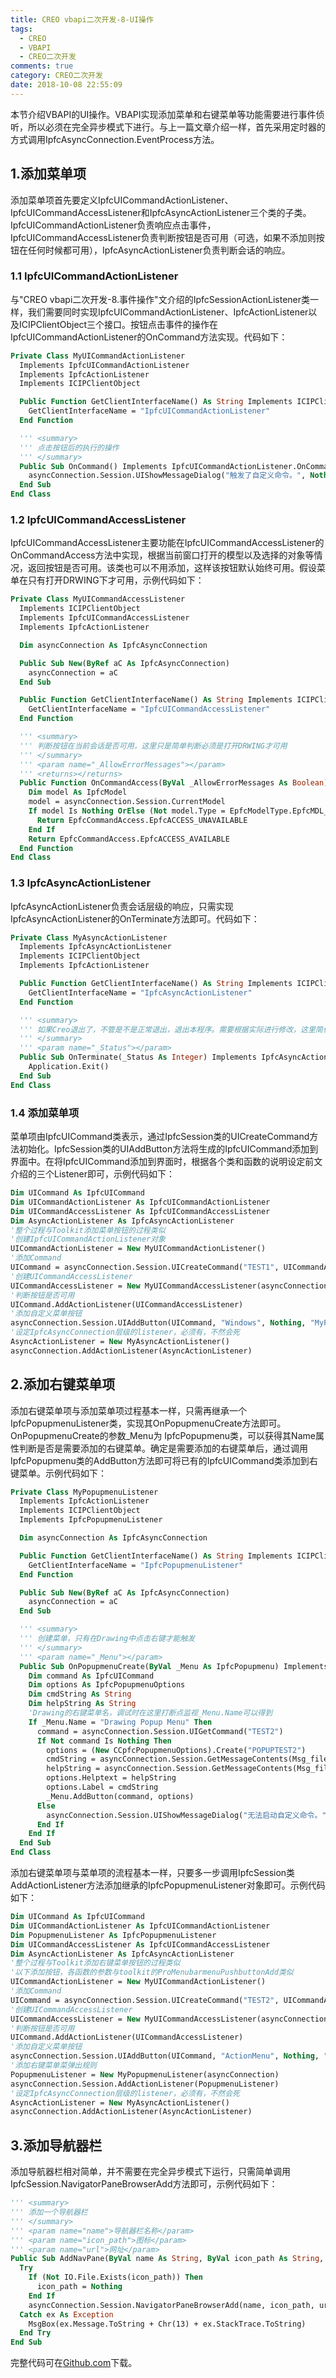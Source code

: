 ```yaml
---
title: CREO vbapi二次开发-8-UI操作
tags:
  - CREO
  - VBAPI
  - CREO二次开发
comments: true
category: CREO二次开发
date: 2018-10-08 22:55:09
---
```



本节介绍VBAPI的UI操作。VBAPI实现添加菜单和右键菜单等功能需要进行事件侦听，所以必须在完全异步模式下进行。与上一篇文章介绍一样，首先采用定时器的方式调用IpfcAsyncConnection.EventProcess方法。

## 1.添加菜单项

添加菜单项首先要定义IpfcUICommandActionListener、IpfcUICommandAccessListener和IpfcAsyncActionListener三个类的子类。IpfcUICommandActionListener负责响应点击事件，IpfcUICommandAccessListener负责判断按钮是否可用（可选，如果不添加则按钮在任何时候都可用），IpfcAsyncActionListener负责判断会话的响应。

### 1.1 IpfcUICommandActionListener

与"CREO vbapi二次开发-8.事件操作"文介绍的IpfcSessionActionListener类一样，我们需要同时实现IpfcUICommandActionListener、IpfcActionListener以及ICIPClientObject三个接口。按钮点击事件的操作在IpfcUICommandActionListener的OnCommand方法实现。代码如下：

```vb
Private Class MyUICommandActionListener
  Implements IpfcUICommandActionListener
  Implements IpfcActionListener
  Implements ICIPClientObject

  Public Function GetClientInterfaceName() As String Implements ICIPClientObject.GetClientInterfaceName
    GetClientInterfaceName = "IpfcUICommandActionListener"
  End Function

  ''' <summary>
  ''' 点击按钮后的执行的操作
  ''' </summary>
  Public Sub OnCommand() Implements IpfcUICommandActionListener.OnCommand
    asyncConnection.Session.UIShowMessageDialog("触发了自定义命令。", Nothing)
  End Sub
End Class
```

### 1.2 IpfcUICommandAccessListener

IpfcUICommandAccessListener主要功能在IpfcUICommandAccessListener的OnCommandAccess方法中实现，根据当前窗口打开的模型以及选择的对象等情况，返回按钮是否可用。该类也可以不用添加，这样该按钮默认始终可用。假设菜单在只有打开DRWING下才可用，示例代码如下：

```vb
Private Class MyUICommandAccessListener
  Implements ICIPClientObject
  Implements IpfcUICommandAccessListener
  Implements IpfcActionListener

  Dim asyncConnection As IpfcAsyncConnection

  Public Sub New(ByRef aC As IpfcAsyncConnection)
    asyncConnection = aC
  End Sub

  Public Function GetClientInterfaceName() As String Implements ICIPClientObject.GetClientInterfaceName
    GetClientInterfaceName = "IpfcUICommandAccessListener"
  End Function

  ''' <summary>
  ''' 判断按钮在当前会话是否可用，这里只是简单判断必须是打开DRWING才可用
  ''' </summary>
  ''' <param name="_AllowErrorMessages"></param>
  ''' <returns></returns>
  Public Function OnCommandAccess(ByVal _AllowErrorMessages As Boolean) As Integer Implements IpfcUICommandAccessListener.OnCommandAccess
    Dim model As IpfcModel
    model = asyncConnection.Session.CurrentModel
    If model Is Nothing OrElse (Not model.Type = EpfcModelType.EpfcMDL_DRAWING) Then
      Return EpfcCommandAccess.EpfcACCESS_UNAVAILABLE
    End If
    Return EpfcCommandAccess.EpfcACCESS_AVAILABLE
  End Function
End Class
```

### 1.3 IpfcAsyncActionListener

IpfcAsyncActionListener负责会话层级的响应，只需实现IpfcAsyncActionListener的OnTerminate方法即可。代码如下：

```vb
Private Class MyAsyncActionListener
  Implements IpfcAsyncActionListener
  Implements ICIPClientObject
  Implements IpfcActionListener

  Public Function GetClientInterfaceName() As String Implements ICIPClientObject.GetClientInterfaceName
    GetClientInterfaceName = "IpfcAsyncActionListener"
  End Function

  ''' <summary>
  ''' 如果Creo退出了，不管是不是正常退出，退出本程序。需要根据实际进行修改，这里简化了不考虑各种状态
  ''' </summary>
  ''' <param name="_Status"></param>
  Public Sub OnTerminate(_Status As Integer) Implements IpfcAsyncActionListener.OnTerminate
    Application.Exit()
  End Sub
End Class
```

### 1.4 添加菜单项

菜单项由IpfcUICommand类表示，通过IpfcSession类的UICreateCommand方法初始化。IpfcSession类的UIAddButton方法将生成的IpfcUICommand添加到界面中。在将IpfcUICommand添加到界面时，根据各个类和函数的说明设定前文介绍的三个Listener即可，示例代码如下：

```vb
Dim UICommand As IpfcUICommand
Dim UICommandActionListener As IpfcUICommandActionListener
Dim UICommandAccessListener As IpfcUICommandAccessListener
Dim AsyncActionListener As IpfcAsyncActionListener
'整个过程与Toolkit添加菜单按钮的过程类似
'创建IpfcUICommandActionListener对象
UICommandActionListener = New MyUICommandActionListener()
'添加Command
UICommand = asyncConnection.Session.UICreateCommand("TEST1", UICommandActionListener)
'创建UICommandAccessListener
UICommandAccessListener = New MyUICommandAccessListener(asyncConnection)
'判断按钮是否可用
UICommand.AddActionListener(UICommandAccessListener)
'添加自定义菜单按钮
asyncConnection.Session.UIAddButton(UICommand, "Windows", Nothing, "MyPushButton", "MyPushButtonHelp", Msg_file)
'设定IpfcAsyncConnection层级的listener，必须有，不然会死
AsyncActionListener = New MyAsyncActionListener()
asyncConnection.AddActionListener(AsyncActionListener)
```

## 2.添加右键菜单项

添加右键菜单项与添加菜单项过程基本一样，只需再继承一个IpfcPopupmenuListener类，实现其OnPopupmenuCreate方法即可。OnPopupmenuCreate的参数_Menu为 IpfcPopupmenu类，可以获得其Name属性判断是否是需要添加的右键菜单。确定是需要添加的右键菜单后，通过调用IpfcPopupmenu类的AddButton方法即可将已有的IpfcUICommand类添加到右键菜单。示例代码如下：

```vb
Private Class MyPopupmenuListener
  Implements IpfcActionListener
  Implements ICIPClientObject
  Implements IpfcPopupmenuListener

  Dim asyncConnection As IpfcAsyncConnection

  Public Function GetClientInterfaceName() As String Implements ICIPClientObject.GetClientInterfaceName
    GetClientInterfaceName = "IpfcPopupmenuListener"
  End Function

  Public Sub New(ByRef aC As IpfcAsyncConnection)
    asyncConnection = aC
  End Sub

  ''' <summary>
  ''' 创建菜单，只有在Drawing中点击右键才能触发
  ''' </summary>
  ''' <param name="_Menu"></param>
  Public Sub OnPopupmenuCreate(ByVal _Menu As IpfcPopupmenu) Implements IpfcPopupmenuListener.OnPopupmenuCreate
    Dim command As IpfcUICommand
    Dim options As IpfcPopupmenuOptions
    Dim cmdString As String
    Dim helpString As String
    'Drawing的右键菜单名，调试时在这里打断点监视_Menu.Name可以得到
    If _Menu.Name = "Drawing Popup Menu" Then
      command = asyncConnection.Session.UIGetCommand("TEST2")
      If Not command Is Nothing Then
        options = (New CCpfcPopupmenuOptions).Create("POPUPTEST2")
        cmdString = asyncConnection.Session.GetMessageContents(Msg_file, "MyPushButton", Nothing)
        helpString = asyncConnection.Session.GetMessageContents(Msg_file, "MyPushButtonHelp", Nothing)
        options.Helptext = helpString
        options.Label = cmdString
        _Menu.AddButton(command, options)
      Else
        asyncConnection.Session.UIShowMessageDialog("无法启动自定义命令。", Nothing)
      End If
    End If
  End Sub
End Class
```

添加右键菜单项与菜单项的流程基本一样，只要多一步调用IpfcSession类AddActionListener方法添加继承的IpfcPopupmenuListener对象即可。示例代码如下：

```vb
Dim UICommand As IpfcUICommand
Dim UICommandActionListener As IpfcUICommandActionListener
Dim PopupmenuListener As IpfcPopupmenuListener
Dim UICommandAccessListener As IpfcUICommandAccessListener
Dim AsyncActionListener As IpfcAsyncActionListener
'整个过程与Toolkit添加右键菜单按钮的过程类似
'以下添加按钮，各函数的参数与toolkit的ProMenubarmenuPushbuttonAdd类似
UICommandActionListener = New MyUICommandActionListener()
'添加Command
UICommand = asyncConnection.Session.UICreateCommand("TEST2", UICommandActionListener)
'创建UICommandAccessListener
UICommandAccessListener = New MyUICommandAccessListener(asyncConnection)
'判断按钮是否可用
UICommand.AddActionListener(UICommandAccessListener)
'添加自定义菜单按钮
asyncConnection.Session.UIAddButton(UICommand, "ActionMenu", Nothing, "MyPopupButton", "MyPopupButtonHelp", Msg_file)
'添加右键菜单菜弹出规则
PopupmenuListener = New MyPopupmenuListener(asyncConnection)
asyncConnection.Session.AddActionListener(PopupmenuListener)
'设定IpfcAsyncConnection层级的listener，必须有，不然会死
AsyncActionListener = New MyAsyncActionListener()
asyncConnection.AddActionListener(AsyncActionListener)
```

## 3.添加导航器栏

添加导航器栏相对简单，并不需要在完全异步模式下运行，只需简单调用IpfcSession.NavigatorPaneBrowserAdd方法即可，示例代码如下：

```vb
''' <summary>
''' 添加一个导航器栏
''' </summary>
''' <param name="name">导航器栏名称</param>
''' <param name="icon_path">图标</param>
''' <param name="url">网址</param>
Public Sub AddNavPane(ByVal name As String, ByVal icon_path As String, ByVal url As String)
  Try
    If (Not IO.File.Exists(icon_path)) Then
      icon_path = Nothing
    End If
    asyncConnection.Session.NavigatorPaneBrowserAdd(name, icon_path, url)
  Catch ex As Exception
    MsgBox(ex.Message.ToString + Chr(13) + ex.StackTrace.ToString)
  End Try
End Sub
```

完整代码可在<a href="https://github.com/slacker-HD/creo_vbapi" target="_blank">Github.com</a>下载。